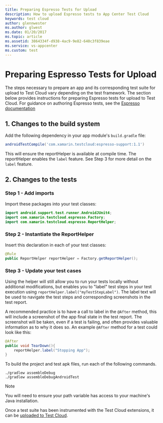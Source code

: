 ```yaml
---
title: Preparing Espresso Tests for Upload
description: How to upload Espresso tests to App Center Test Cloud
keywords: test cloud
author: glennwester
ms.author: glwest
ms.date: 01/20/2017
ms.topic: article
ms.assetid: 3864334f-d938-4ac9-9e82-640c3f839eae
ms.service: vs-appcenter
ms.custom: test
---
```


# Preparing Espresso Tests for Upload

The steps necessary to prepare an app and its corresponding test suite for upload
to Test Cloud vary depending on the test framework. The section below provides instructions for preparing Espresso tests for upload to Test Cloud. For guidance on authoring Espresso tests, see the [Espresso documentation](https://developer.android.com/training/testing/ui-testing/espresso-testing.html)

## 1. Changes to the build system
Add the following dependency in your app module's `build.gradle` file:

```gradle
androidTestCompile('com.xamarin.testcloud:espresso-support:1.1')
```

This will ensure the reportHelper is available at compile time. The reportHelper enables the `label` feature. See Step 3 for more detail on the `label` feature.

## 2. Changes to the tests

### Step 1 - Add imports

Import these packages into your test classes:

```java
import android.support.test.runner.AndroidJUnit4;
import com.xamarin.testcloud.espresso.Factory;
import com.xamarin.testcloud.espresso.ReportHelper;
```

### Step 2 - Instantiate the ReportHelper

Insert this declaration in each of your test classes:

```java
@Rule
public ReportHelper reportHelper = Factory.getReportHelper();
```

### Step 3 - Update your test cases

Using the helper will still allow you to run your tests locally without additional modifications, but enables you to "label" test steps in your test execution using `reportHelper.label("myTestStepLabel")`. The label text will be used to navigate the test steps and corresponding screenshots in the test report.

A recommended practice is to have a call to label in the `@After` method, this will include a screenshot of the app final state in the test report. The screenshot will be taken, even if a test is failing, and often provides valuable information as to why it does so. An example `@After` method for a test could look like this:

```java
@After
public void TearDown(){
    reportHelper.label("Stopping App");
}
```
To build the project and test apk files, run each of the following commands.

```
./gradlew assembleDebug
./gradlew assembleDebugAndroidTest
```

> [!NOTE]
> You will need to ensure your path variable has access to your machine's Java installation.

Once a test suite has been instrumented with the Test Cloud extensions, it can be [uploaded to Test Cloud](~/test-cloud/starting-a-test-run.md).
